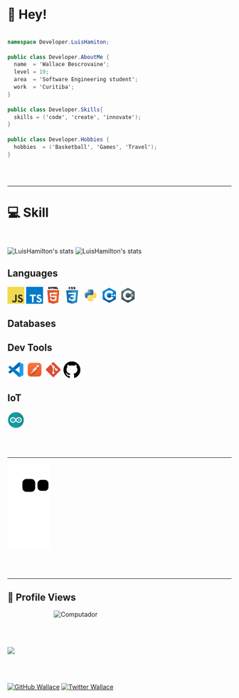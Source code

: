 # 🚀 Hey!

```cs

namespace Developer.LuisHamiton;

public class Developer.AboutMe {
  name  = 'Wallace Bescrovaine';
  level = 19;
  area  = 'Software Engineering student';
  work  = 'Curitiba';  
}

public class Developer.Skills{
  skills = ('code', 'create', 'innovate');
}

public class Developer.Hobbies {
  hobbies  = ('Basketball', 'Games', 'Travel');
}
```
<br /><br />

---


# 💻 Skill
<br />

![LuisHamilton's stats](https://github-readme-stats.vercel.app/api/top-langs/?username=luishamilton&hide_border=true&layout=compact&langs_count=16&theme=radical)
![LuisHamilton's stats](https://github-readme-stats.vercel.app/api?username=luishamilton&show_icons=true&theme=radical&hide=contribs,prs&cache_secons=1800&hide_border=true&include_all_commits=true&&count_private=true&count_ptivate=true)

## Languages
<p>
  <img  width="38" height="38" alingn="left" src="./public/images/javascript.png" alt="Javascript"/>
  <img  width="38" height="38" alingn="left" src="./public/images/typescript.png" alt="Typescript"/>
  <img  width="38" height="38" alingn="left" src="./public/images/html.png" alt="HTML"/>
  <img  width="38" height="38" alingn="left" src="./public/images/css.png" alt="CSS"/>
  <img  width="38" height="38" alingn="left" src="./public/images/python.png" alt="Python"/>
  <img  width="38" height="38" alingn="left" src="./public/images/c++.png" alt="C++" />
  <img  width="38" height="38" alingn="left" src="./public/images/csharp.png" alt="C#" />
</p>

## Databases
<p>
</p>

## Dev Tools
<p>  
  <img  width="38" height="38" alingn="left" src="./public/images/vscode.png" alt="VS Code" />
  <img  width="38" height="38" alingn="left" src="./public/images/postman.png" alt="Postman" />
  <img  width="38" height="38" alingn="left" src="./public/images/git.png" alt="Git" />
  <img  width="38" height="38" alingn="left" src="./public/images/github.png" alt="GitHub" />
</p>

## IoT
<p>
  <img  width="38" height="38" alingn="left" src="./public/images/arduino.png" alt="Arduino" />
</p>

<br /><br />

---

![Snake animation](https://github.com/luishamilton/luishamilton/blob/output/github-contribution-grid-snake.svg)

<br /><br />

---

## 🌱 Profile Views

<img src="https://raw.githubusercontent.com/MicaelliMedeiros/micaellimedeiros/master/image/computer-illustration.png" min-width="400px" max-width="400px" width="400px" align="right" alt="Computador">

<br /><br /><br /><br />
 <p align="left"> 
   <img alingn="center" src="https://profile-counter.glitch.me/luishamilton/count.svg" />
 </p>

<br /><br /> 

  [![GitHub Wallace]( https://img.shields.io/github/followers/luishamilton?label=follow&style=social)](https://github.com/LuisHamilton)
  [![Twitter Wallace](https://img.shields.io/twitter/follow/SrHamitun?style=social)](https://twitter.com/SrHamitun)
